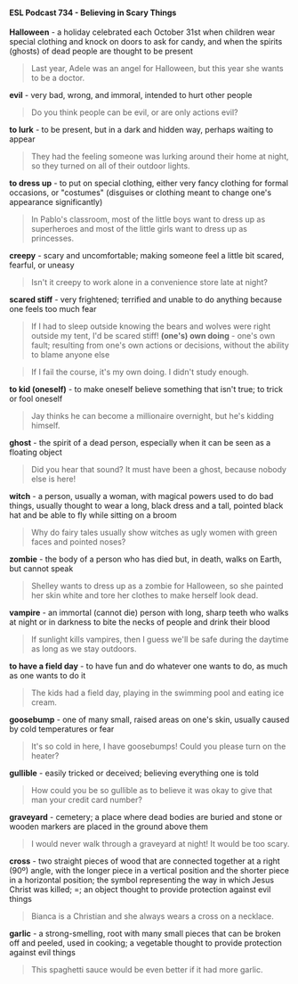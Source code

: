 #### ESL Podcast 734 - Believing in Scary Things

**Halloween** - a holiday celebrated each October 31st
when children wear special
clothing and knock on doors to ask for candy, and when the spirits (ghosts) of
dead people are thought to be present

> Last year, Adele was an angel for Halloween, but this year she wants to be a
doctor.

**evil** - very bad, wrong, and immoral, intended to hurt other people

> Do you think people can be evil, or are only actions evil?

**to lurk** - to be present, but in a dark and hidden way, perhaps waiting to appear

> They had the feeling someone was lurking around their home at night, so they
turned on all of their outdoor lights.

**to dress up** - to put on special clothing, either very fancy clothing for formal
occasions, or "costumes" (disguises or clothing meant to change one's
appearance significantly)

> In Pablo's classroom, most of the little boys want to dress up as superheroes
and most of the little girls want to dress up as princesses.

**creepy** - scary and uncomfortable; making someone feel a little bit scared,
fearful, or uneasy

> Isn't it creepy to work alone in a convenience store late at night?

**scared stiff** - very frightened; terrified and unable to do anything because one
feels too much fear

> If I had to sleep outside knowing the bears and wolves were right outside my
tent, I'd be scared stiff!
**(one's) own doing** - one's own fault; resulting from one's own actions or
decisions, without the ability to blame anyone else

> If I fail the course, it's my own doing. I didn't study enough.

**to kid (oneself)** - to make oneself believe something that isn't true; to trick or
fool oneself

> Jay thinks he can become a millionaire overnight, but he's kidding himself.

**ghost** - the spirit of a dead person, especially when it can be seen as a floating
object

> Did you hear that sound? It must have been a ghost, because nobody else is
here!

**witch** - a person, usually a woman, with magical powers used to do bad things,
usually thought to wear a long, black dress and a tall, pointed black hat and be
able to fly while sitting on a broom

> Why do fairy tales usually show witches as ugly women with green faces and
pointed noses?

**zombie** - the body of a person who has died but, in death, walks on Earth, but
cannot speak

> Shelley wants to dress up as a zombie for Halloween, so she painted her skin
white and tore her clothes to make herself look dead.

**vampire** - an immortal (cannot die) person with long, sharp teeth who walks at
night or in darkness to bite the necks of people and drink their blood

> If sunlight kills vampires, then I guess we'll be safe during the daytime as long
as we stay outdoors.

**to have a field day** - to have fun and do whatever one wants to do, as much as
one wants to do it

> The kids had a field day, playing in the swimming pool and eating ice cream.

**goosebump** - one of many small, raised areas on one's skin, usually caused by
cold temperatures or fear

> It's so cold in here, I have goosebumps! Could you please turn on the heater?

**gullible** - easily tricked or deceived; believing everything one is told

> How could you be so gullible as to believe it was okay to give that man your
credit card number?

**graveyard** - cemetery; a place where dead bodies are buried and stone or
wooden markers are placed in the ground above them

> I would never walk through a graveyard at night! It would be too scary.

**cross** - two straight pieces of wood that are connected together at a right (90º)
angle, with the longer piece in a vertical position and the shorter piece in a
horizontal position; the symbol representing the way in which Jesus Christ was
killed; =; an object thought to provide protection against evil things

> Bianca is a Christian and she always wears a cross on a necklace.

**garlic** - a strong-smelling, root with many small pieces that can be broken off
and peeled, used in cooking; a vegetable thought to provide protection against
evil things

> This spaghetti sauce would be even better if it had more garlic.

